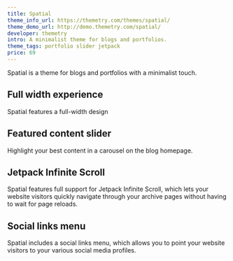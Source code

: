 ```yaml
---
title: Spatial
theme_info_url: https://themetry.com/themes/spatial/
theme_demo_url: http://demo.themetry.com/spatial/
developer: themetry
intro: A minimalist theme for blogs and portfolios.
theme_tags: portfolio slider jetpack
price: 69
---
```

Spatial is a theme for blogs and portfolios with a minimalist touch.

## Full width experience

Spatial features a full-width design

## Featured content slider

Highlight your best content in a carousel on the blog homepage.

## Jetpack Infinite Scroll

Spatial features full support for Jetpack Infinite Scroll, which lets your website visitors quickly navigate through your archive pages without having to wait for page reloads.

## Social links menu

Spatial includes a social links menu, which allows you to point your website visitors to your various social media profiles.